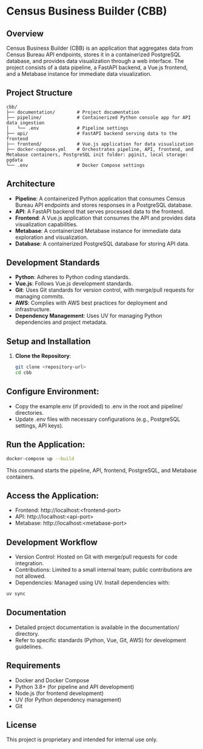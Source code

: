 # Census Business Builder (CBB)

## Overview

Census Business Builder (CBB) is an application that aggregates data from Census Bureau API endpoints, stores it in a containerized PostgreSQL database, and provides data visualization through a web interface. The project consists of a data pipeline, a FastAPI backend, a Vue.js frontend, and a Metabase instance for immediate data visualization.

## Project Structure

~~~ascii
cbb/
├── documentation/        # Project documentation
├── pipeline/             # Containerized Python console app for API data ingestion
│   └── .env              # Pipeline settings
├── api/                  # FastAPI backend serving data to the frontend
├── frontend/             # Vue.js application for data visualization
├── docker-compose.yml    # Orchestrates pipeline, API, frontend, and Metabase containers, PostgreSQL init folder: pginit, local storage: pgdata
└── .env                  # Docker Compose settings
~~~

## Architecture
- **Pipeline**: A containerized Python application that consumes Census Bureau API endpoints and stores responses in a PostgreSQL database.
- **API**: A FastAPI backend that serves processed data to the frontend.
- **Frontend**: A Vue.js application that consumes the API and provides data visualization capabilities.
- **Metabase**: A containerized Metabase instance for immediate data exploration and visualization.
- **Database**: A containerized PostgreSQL database for storing API data.

## Development Standards
- **Python**: Adheres to Python coding standards.
- **Vue.js**: Follows Vue.js development standards.
- **Git**: Uses Git standards for version control, with merge/pull requests for managing commits.
- **AWS**: Complies with AWS best practices for deployment and infrastructure.
- **Dependency Management**: Uses UV for managing Python dependencies and project metadata.

## Setup and Installation
1. **Clone the Repository**:
   ~~~bash
   git clone <repository-url>
   cd cbb
   ~~~ 

## Configure Environment:

- Copy the example.env (if provided) to .env in the root and pipeline/ directories.
- Update .env files with necessary configurations (e.g., PostgreSQL settings, API keys).

## Run the Application:
~~~bash
docker-compose up --build
~~~

This command starts the pipeline, API, frontend, PostgreSQL, and Metabase containers.

## Access the Application:

- Frontend: http://localhost:\<frontend-port\>
- API: http://localhost:\<api-port\>
- Metabase: http://localhost:\<metabase-port\>

## Development Workflow

- Version Control: Hosted on Git with merge/pull requests for code integration.
- Contributions: Limited to a small internal team; public contributions are not allowed.
- Dependencies: Managed using UV. Install dependencies with:

~~~bash
uv sync
~~~

## Documentation
- Detailed project documentation is available in the documentation/ directory.
- Refer to specific standards (Python, Vue, Git, AWS) for development guidelines.

## Requirements
- Docker and Docker Compose
- Python 3.8+ (for pipeline and API development)
- Node.js (for frontend development)
- UV (for Python dependency management)
- Git

## License
This project is proprietary and intended for internal use only.



